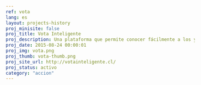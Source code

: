 ```yaml
---
ref: vota
lang: es
layout: projects-history
proj_minisite: false
proj_title: Vota Inteligente
proj_description: Una plataforma que permite conocer fácilmente a los y las candidatas que postulan por tu sector, saber qué piensan y hacerles propuestas que puedan incorporar a sus programas.
proj_date: 2015-08-24 00:00:01
proj_img: vota.png
proj_thumb: vota-thumb.png
proj_site_url: http://votainteligente.cl/
proj_status: activo
category: "accion"
---
```

